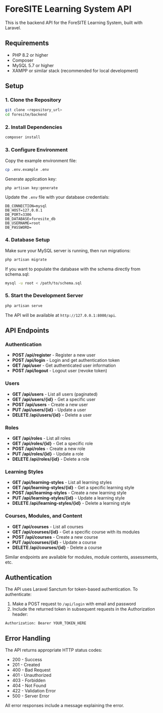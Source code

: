 # ForeSITE Learning System API

This is the backend API for the ForeSITE Learning System, built with Laravel.

## Requirements

- PHP 8.2 or higher
- Composer
- MySQL 5.7 or higher
- XAMPP or similar stack (recommended for local development)

## Setup

### 1. Clone the Repository

```bash
git clone <repository_url>
cd foresite/backend
```

### 2. Install Dependencies

```bash
composer install
```

### 3. Configure Environment

Copy the example environment file:

```bash
cp .env.example .env
```

Generate application key:

```bash
php artisan key:generate
```

Update the `.env` file with your database credentials:

```
DB_CONNECTION=mysql
DB_HOST=127.0.0.1
DB_PORT=3306
DB_DATABASE=foresite_db
DB_USERNAME=root
DB_PASSWORD=
```

### 4. Database Setup

Make sure your MySQL server is running, then run migrations:

```bash
php artisan migrate
```

If you want to populate the database with the schema directly from schema.sql:

```bash
mysql -u root < /path/to/schema.sql
```

### 5. Start the Development Server

```bash
php artisan serve
```

The API will be available at `http://127.0.0.1:8000/api`.

## API Endpoints

### Authentication

- **POST /api/register** - Register a new user
- **POST /api/login** - Login and get authentication token
- **GET /api/user** - Get authenticated user information
- **POST /api/logout** - Logout user (revoke token)

### Users

- **GET /api/users** - List all users (paginated)
- **GET /api/users/{id}** - Get a specific user
- **POST /api/users** - Create a new user
- **PUT /api/users/{id}** - Update a user
- **DELETE /api/users/{id}** - Delete a user

### Roles

- **GET /api/roles** - List all roles
- **GET /api/roles/{id}** - Get a specific role
- **POST /api/roles** - Create a new role
- **PUT /api/roles/{id}** - Update a role
- **DELETE /api/roles/{id}** - Delete a role

### Learning Styles

- **GET /api/learning-styles** - List all learning styles
- **GET /api/learning-styles/{id}** - Get a specific learning style
- **POST /api/learning-styles** - Create a new learning style
- **PUT /api/learning-styles/{id}** - Update a learning style
- **DELETE /api/learning-styles/{id}** - Delete a learning style

### Courses, Modules, and Content

- **GET /api/courses** - List all courses
- **GET /api/courses/{id}** - Get a specific course with its modules
- **POST /api/courses** - Create a new course
- **PUT /api/courses/{id}** - Update a course
- **DELETE /api/courses/{id}** - Delete a course

Similar endpoints are available for modules, module contents, assessments, etc.

## Authentication

The API uses Laravel Sanctum for token-based authentication. To authenticate:

1. Make a POST request to `/api/login` with email and password
2. Include the returned token in subsequent requests in the Authorization header:

```
Authorization: Bearer YOUR_TOKEN_HERE
```

## Error Handling

The API returns appropriate HTTP status codes:

- 200 - Success
- 201 - Created
- 400 - Bad Request
- 401 - Unauthorized
- 403 - Forbidden
- 404 - Not Found
- 422 - Validation Error
- 500 - Server Error

All error responses include a message explaining the error. 